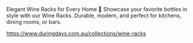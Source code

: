 Elegant Wine Racks for Every Home 🌟
Showcase your favorite bottles in style with our Wine Racks. Durable, modern, and perfect for kitchens, dining rooms, or bars.

https://www.duringdays.com.au/collections/wine-racks
